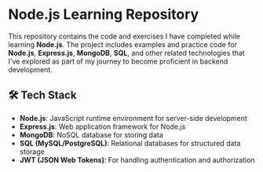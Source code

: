 # Node.js Learning Repository

This repository contains the code and exercises I have completed while learning **Node.js**. The project includes examples and practice code for **Node.js**, **Express.js**, **MongoDB**, **SQL**, and other related technologies that I've explored as part of my journey to become proficient in backend development.

## 🛠️ Tech Stack

- **Node.js**: JavaScript runtime environment for server-side development
- **Express.js**: Web application framework for Node.js
- **MongoDB**: NoSQL database for storing data
- **SQL (MySQL/PostgreSQL)**: Relational databases for structured data storage
- **JWT (JSON Web Tokens)**: For handling authentication and authorization


